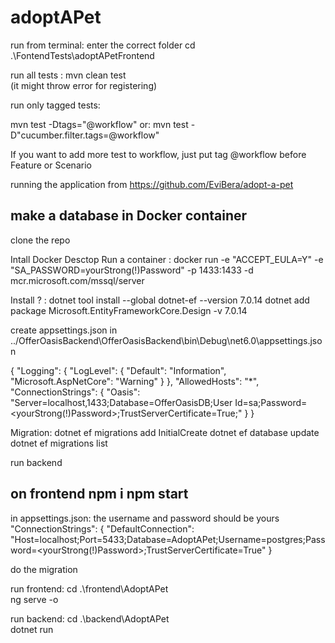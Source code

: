 # adoptAPet

run from terminal: 
enter the correct folder
cd .\FontendTests\adoptAPetFrontend

run all tests : 
mvn clean test    
(it might throw error for registering)

run only tagged tests: 

mvn test -Dtags="@workflow"
or:
mvn test -D"cucumber.filter.tags=@workflow"

If you want to add more test to workflow, just put tag @workflow before Feature or Scenario



running the application from https://github.com/EviBera/adopt-a-pet

make a database in Docker container
----------------------------------
clone the repo

Intall Docker Desctop
Run a container : docker run -e "ACCEPT_EULA=Y" -e "SA_PASSWORD=yourStrong(!)Password" -p 1433:1433 -d mcr.microsoft.com/mssql/server

Install ? : dotnet tool install --global dotnet-ef --version 7.0.14
dotnet add package Microsoft.EntityFrameworkCore.Design -v 7.0.14


create appsettings.json in ../OfferOasisBackend\OfferOasisBackend\bin\Debug\net6.0\appsettings.json

{
"Logging": {
"LogLevel": {
"Default": "Information",
"Microsoft.AspNetCore": "Warning"
}
},
"AllowedHosts": "*",
"ConnectionStrings": {
"Oasis": "Server=localhost,1433;Database=OfferOasisDB;User Id=sa;Password=<yourStrong(!)Password>;TrustServerCertificate=True;"
}
}

Migration: dotnet ef migrations add InitialCreate
dotnet ef database update
dotnet ef migrations list

run backend

on frontend npm i
npm start
-----------------------
in appsettings.json: 
the username and password should be yours
"ConnectionStrings": {
"DefaultConnection": "Host=localhost;Port=5433;Database=AdoptAPet;Username=postgres;Password=<yourStrong(!)Password>;TrustServerCertificate=True"
}

do the migration

run frontend:
cd .\frontend\AdoptAPet\
ng serve -o

run backend:
cd .\backend\AdoptAPet\
dotnet run
